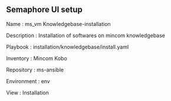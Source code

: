 

## Semaphore UI setup

Name         : ms_vm Knowledgebase-installation

Description  : Installation of softwares on mincom knowledgebase

Playbook     : installation/knowledgebase/install.yaml

Inventory    : Mincom Kobo

Repository   : ms-ansible

Environment  : env

View         : Installation



